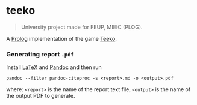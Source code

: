 # teeko

> University project made for FEUP, MIEIC (PLOG).

A [Prolog][1] implementation of the game [Teeko][2].

### Generating report `.pdf`

Install [LaTeX][3] and [Pandoc][4] and then run
```
pandoc --filter pandoc-citeproc -s <report>.md -o <output>.pdf
```
where: 
`<report>` is the name of the report text file,
`<output>` is the name of the output PDF to generate.

[1]: https://en.wikipedia.org/wiki/Prolog
[2]: https://en.wikipedia.org/wiki/Teeko
[3]: https://www.latex-project.org/get/
[4]: https://pandoc.org/
